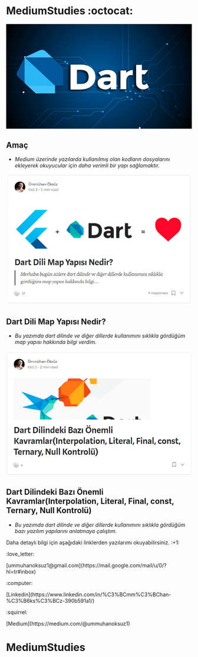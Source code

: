 # MediumStudies :octocat:

![Dart](https://github.com/ummuhan/MediumStudies/blob/main/images/banner.jpg)

 ## Amaç
- *Medium üzerinde yazılarda kullanılmış olan kodların dosyalarını ekleyerek okuyucular için daha verimli bir yapı sağlamaktır.*

![Dart Resim](https://github.com/ummuhan/MediumStudies/blob/main/images/1.png)
## Dart Dili Map Yapısı Nedir?

- *Bu yazımda dart dilinde ve diğer dillerde kullanımını sıklıkla gördüğüm map yapısı hakkında bilgi verdim.*

![Dart Resim](https://github.com/ummuhan/MediumStudies/blob/main/images/2.png)

## Dart Dilindeki Bazı Önemli Kavramlar(Interpolation, Literal, Final, const, Ternary, Null Kontrolü)

- *Bu yazımda dart dilinde ve diğer dillerde kullanımını sıklıkla gördüğüm bazı yazılım yapılarını anlatmaya çalıştım.*

<p>
Daha detaylı bilgi için aşağıdaki linklerden yazılarımı okuyabilirsiniz. :+1: 
</p>
<p>
:love_letter: 
</p>
[ummuhanoksuz1@gmail.com](https://mail.google.com/mail/u/0/?hl=tr#inbox)
<p>
:computer:
</p>
 [Linkedin](https://www.linkedin.com/in/%C3%BCmm%C3%BChan-%C3%B6ks%C3%BCz-390b591a1/)
<p>
:squirrel:
</p>
[Medium](https://medium.com/@ummuhanoksuz1)


# MediumStudies
